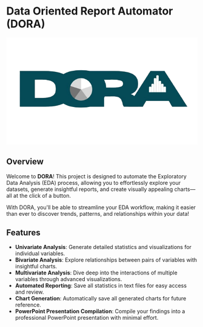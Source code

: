 # Data Oriented Report Automator (DORA)

![DORA Logo](data/dora-logo.png)

## Overview

Welcome to **DORA**! This project is designed to automate the Exploratory Data Analysis (EDA) process, allowing you to effortlessly explore your datasets, generate insightful reports, and create visually appealing charts—all at the click of a button. 

With DORA, you'll be able to streamline your EDA workflow, making it easier than ever to discover trends, patterns, and relationships within your data!

## Features

- **Univariate Analysis**: Generate detailed statistics and visualizations for individual variables.
- **Bivariate Analysis**: Explore relationships between pairs of variables with insightful charts.
- **Multivariate Analysis**: Dive deep into the interactions of multiple variables through advanced visualizations.
- **Automated Reporting**: Save all statistics in text files for easy access and review.
- **Chart Generation**: Automatically save all generated charts for future reference.
- **PowerPoint Presentation Compilation**: Compile your findings into a professional PowerPoint presentation with minimal effort.
